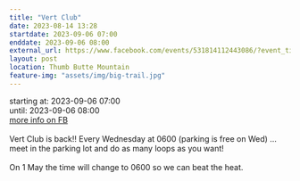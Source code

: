 ```yaml
---
title: "Vert Club"
date: 2023-08-14 13:28
startdate: 2023-09-06 07:00
enddate: 2023-09-06 08:00
external_url: https://www.facebook.com/events/531814112443086/?event_time_id=531814159109748
layout: post
location: Thumb Butte Mountain
feature-img: "assets/img/big-trail.jpg"
---
```


starting at: 2023-09-06 07:00<br>until: 2023-09-06 08:00<br><a href="https://www.facebook.com/events/531814112443086/?event_time_id=531814159109748">more info on FB</a><br><br>Vert Club is back!! Every Wednesday at 0600 (parking is free on Wed) … meet in the parking lot and do as many loops as you want!<br>
  <br>
  On 1 May the time will change to 0600 so we can beat the heat.<br>
  <br>
  

